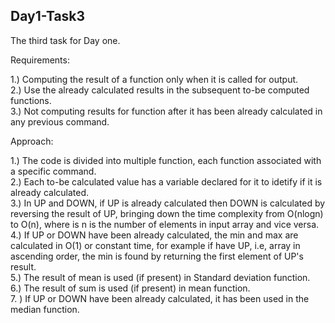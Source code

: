 ## Day1-Task3

The third task for Day one.

Requirements: 

1.) Computing the result of a function only when it is called for output. <br/>
2.) Use the already calculated results in the subsequent to-be computed functions. <br/>
3.) Not computing results for function after it has been already calculated in any previous command. <br/>

Approach:

1.) The code is divided into multiple function, each function associated with a specific command. <br/>
2.) Each to-be calculated value has a variable declared for it to idetify if it is already calculated. <br/>
3.) In UP and DOWN, if UP is already calculated then DOWN is calculated by reversing the result of UP, bringing down the time complexity from O(nlogn) to O(n), where is n is the number of elements in input array and vice versa. <br/>
4.) If UP or DOWN have been already calculated, the min and max are calculated in O(1) or constant time, for example if have UP, i.e, array in ascending order, the min is found by returning the first element of UP's result. <br/>
5.) The result of mean is used (if present) in Standard deviation function. <br/>
6.) The result of sum is used (if present) in mean function. <br/>
7. ) If UP or DOWN have been already calculated, it has been used in the median function. <br/>
